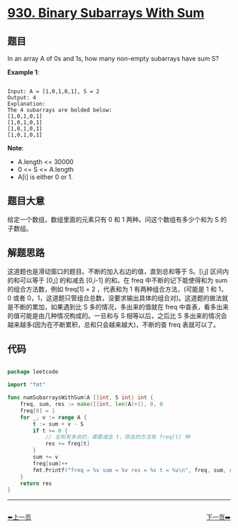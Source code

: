 # [930. Binary Subarrays With Sum](https://leetcode.com/problems/binary-subarrays-with-sum/)

## 题目

In an array A of 0s and 1s, how many non-empty subarrays have sum S?



**Example 1**:

```

Input: A = [1,0,1,0,1], S = 2
Output: 4
Explanation: 
The 4 subarrays are bolded below:
[1,0,1,0,1]
[1,0,1,0,1]
[1,0,1,0,1]
[1,0,1,0,1]

```


**Note**:

- A.length <= 30000
- 0 <= S <= A.length
- A[i] is either 0 or 1.


## 题目大意

给定一个数组，数组里面的元素只有 0 和 1 两种。问这个数组有多少个和为 S 的子数组。

## 解题思路

这道题也是滑动窗口的题目。不断的加入右边的值，直到总和等于 S。[i,j] 区间内的和可以等于 [0,j] 的和减去 [0,i-1] 的和。在 freq 中不断的记下能使得和为 sum 的组合方法数，例如 freq[1] = 2 ，代表和为 1 有两种组合方法，(可能是 1 和 1，0 或者 0，1，这道题只管组合总数，没要求输出具体的组合对)。这道题的做法就是不断的累加，如果遇到比 S 多的情况，多出来的值就在 freq 中查表，看多出来的值可能是由几种情况构成的。一旦和与 S 相等以后，之后比 S 多出来的情况会越来越多(因为在不断累积，总和只会越来越大)，不断的查 freq 表就可以了。


## 代码

```go

package leetcode

import "fmt"

func numSubarraysWithSum(A []int, S int) int {
	freq, sum, res := make([]int, len(A)+1), 0, 0
	freq[0] = 1
	for _, v := range A {
		t := sum + v - S
		if t >= 0 {
			// 总和有多余的，需要减去 t，除去的方法有 freq[t] 种
			res += freq[t]
		}
		sum += v
		freq[sum]++
		fmt.Printf("freq = %v sum = %v res = %v t = %v\n", freq, sum, res, t)
	}
	return res
}

```
----------------------------------------------
<div style="display: flex;justify-content: space-between;align-items: center;">
<p><a href="https://books.halfrost.com/leetcode/ChapterFour/0928.Minimize-Malware-Spread-II/">⬅️上一页</a></p>
<p><a href="https://books.halfrost.com/leetcode/ChapterFour/0933.Number-of-Recent-Calls/">下一页➡️</a></p>
</div>
